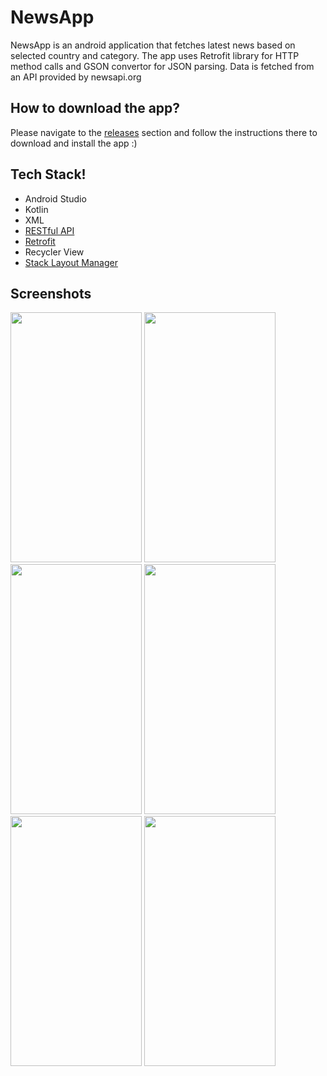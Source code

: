 # NewsApp
NewsApp is an android application that fetches latest news based on selected country and category. The app uses Retrofit library for HTTP method calls and GSON convertor for JSON parsing. Data is fetched from an API provided by newsapi.org

## How to download the app?
Please navigate to the [releases](https://github.com/Ashish0926/NewsApp/releases) section and follow the instructions there to download and install the app :)

## Tech Stack!

* Android Studio
* Kotlin
* XML
* [RESTful API](https://newsapi.org/)
* [Retrofit](https://square.github.io/retrofit/)
* Recycler View
* [Stack Layout Manager](https://github.com/LittleMango/StackLayoutManager)

## Screenshots

<img src="https://user-images.githubusercontent.com/55145996/132989000-7e04d0bf-fc3a-49f0-b9c5-98ea13216da0.jpg" width="210" height="400">   <img src="https://user-images.githubusercontent.com/55145996/132989003-c2225d08-1b7c-496f-9422-6f9fb5b0e342.jpg" width="210" height="400">    <img src="https://user-images.githubusercontent.com/55145996/132989004-27851a52-4ddb-4792-a854-f059323006fc.jpg" width="210" height="400">  <img src="https://user-images.githubusercontent.com/55145996/132989005-eeb8560e-4120-4481-ae8c-3c57c67fd309.jpg" width="210" height="400">    <img src="https://user-images.githubusercontent.com/55145996/132989007-15e3a83a-3d5d-4548-bdad-22ccd01ec25c.jpg" width="210" height="400">   <img src="https://user-images.githubusercontent.com/55145996/132989009-b6755ef2-517b-4482-8b35-851acfa020c9.jpg" width="210" height="400">


